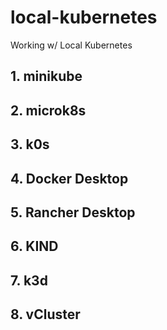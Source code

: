 # local-kubernetes
Working w/ Local Kubernetes

## 1. minikube

## 2. microk8s

## 3. k0s

## 4. Docker Desktop

## 5. Rancher Desktop

## 6. KIND

## 7. k3d

## 8. vCluster
